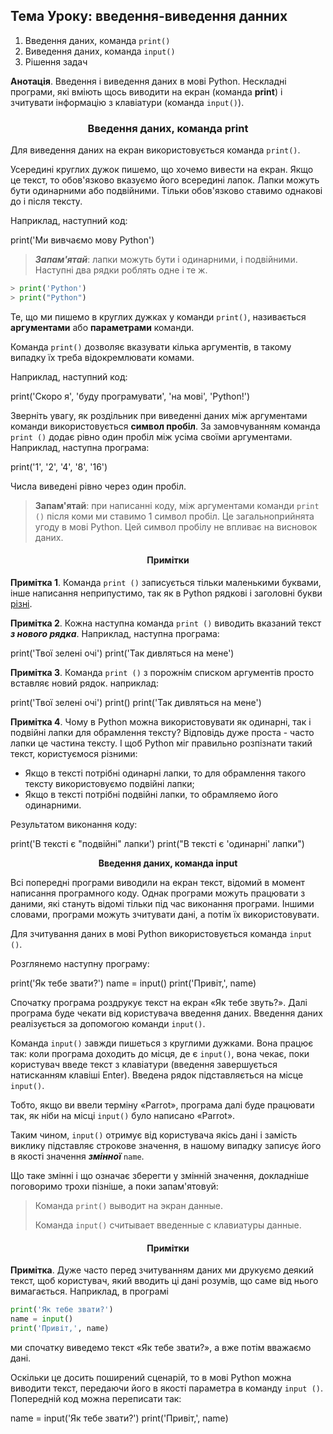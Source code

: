 
## **Тема Уроку: введення-виведення данних**

1. Введення даних, команда `print()`
2. Виведення даних, команда `input()`
3. Рішення задач

**Анотація**. Введення і виведення даних в мові Python. Нескладні програми, які вміють щось виводити на екран (команда **print**) і зчитувати інформацію з клавіатури (команда `input()`).

<h3 align="center"><strong>Введення даних, команда print</strong></h3>

Для виведення даних на екран використовується команда `print()`.

Усередині круглих дужок пишемо, що хочемо вивести на екран. Якщо це текст, то обов'язково вказуємо його всередині лапок. Лапки можуть бути одинарними або подвійними. Тільки обов'язково ставимо однакові до і після тексту.

Наприклад, наступний код:


print('Ми вивчаємо мову Python')

> ***Запам'ятай***: лапки можуть бути і одинарними, і подвійними. Наступні два рядки роблять одне і те ж.


 ```python
> print('Python')
> print("Python")
 ```


Те, що ми пишемо в круглих дужках у команди `print()`, називається **аргументами** або **параметрами** команди.

Команда `print()` дозволяє вказувати кілька аргументів, в такому випадку їх треба відокремлювати комами.

Наприклад, наступний код:


print('Скоро я', 'буду програмувати', 'на мові', 'Python!')

Зверніть увагу, як роздільник при виведенні даних між аргументами команди використовується **символ пробіл**. За замовчуванням команда `print ()` додає рівно один пробіл між усіма своїми аргументами. Наприклад, наступна програма:

print('1', '2', '4', '8', '16')

Числа виведені рівно через один пробіл.

> **Запам'ятай**: при написанні коду, між аргументами команди `print ()` після коми ми ставимо 1 символ пробіл. Це загальноприйнята угоду в мові Python. Цей символ пробілу не впливає на висновок даних.

<h4 align="center"><strong>Примітки</strong></h4>

**Примітка 1**. Команда `print ()` записується тільки маленькими буквами, інше написання неприпустимо, так як в Python рядкові і заголовні букви [різні](https://ru.wikipedia.org/wiki/%D0%A7%D1%83%D0%B2%D1%81%D1%82%D0%B2%D0%B8%D1%82%D0%B5%D0%BB%D1%8C%D0%BD%D0%BE%D1%81%D1%82%D1%8C_%D0%BA_%D1%80%D0%B5%D0%B3%D0%B8%D1%81%D1%82%D1%80%D1%83_%D1%81%D0%B8%D0%BC%D0%B2%D0%BE%D0%BB%D0%BE%D0%B2).

**Примітка 2**. Кожна наступна команда `print ()` виводить вказаний текст ***з нового рядка***. Наприклад, наступна програма:


print('Твої зелені очі')
print('Так дивляться на мене')

**Примітка 3**. Команда `print ()` з порожнім списком аргументів просто вставляє новий рядок. наприклад:

print('Твої зелені очі')
print()
print('Так дивляться на мене')

**Примітка 4**. Чому в Python можна використовувати як одинарні, так і подвійні лапки для обрамлення тексту? Відповідь дуже проста - часто лапки це частина тексту. І щоб Python міг правильно розпізнати такий текст, користуємося різними:

* Якщо в тексті потрібні одинарні лапки, то для обрамлення такого тексту використовуємо подвійні лапки;
* Якщо в тексті потрібні подвійні лапки, то обрамляемо його одинарними.

Результатом виконання коду:


print('В тексті є "подвійні" лапки')
print("В тексті є 'одинарні' лапки")

<div align="center"><strong>Введення даних, команда input</strong></div>

Всі попередні програми виводили на екран текст, відомий в момент написання програмного коду. Однак програми можуть працювати з даними, які стануть відомі тільки під час виконання програми. Іншими словами, програми можуть зчитувати дані, а потім їх використовувати.

Для зчитування даних в мові Python використовується команда `input ()`.

Розглянемо наступну програму:




print('Як тебе звати?')
name = input()
print('Привіт,', name)

Спочатку програма роздрукує текст на екран «Як тебе звуть?». Далі програма буде чекати від користувача введення даних. Введення даних реалізується за допомогою команди `input()`.

Команда `input()` завжди пишеться з круглими дужками. Вона працює так: коли програма доходить до місця, де є `input()`, вона чекає, поки користувач введе текст з клавіатури (введення завершується натисканням клавіші Enter). Введена рядок підставляється на місце `input()`.

Тобто, якщо ви ввели терміну «Parrot», програма далі буде працювати так, як ніби на місці `input()` було написано «Parrot».

Таким чином, `input()` отримує від користувача якісь дані і замість виклику підставляє строкове значення, в нашому випадку записує його в якості значення ***змінної*** `name`.

Що таке змінні і що означає зберегти у змінній значення, докладніше поговоримо трохи пізніше, а поки запам'ятовуй:

> Команда `print()` выводит на экран данные.
>
> Команда `input()` считывает введенные с клавиатуры данные.

<h4 align="center"><strong>Примітки</strong></h4>

**Примітка**. Дуже часто перед зчитуванням даних ми друкуємо деякий текст, щоб користувач, який вводить ці дані розумів, що саме від нього вимагається. Наприклад, в програмі
```python
print('Як тебе звати?')
name = input()
print('Привіт,', name)
```

ми спочатку виведемо текст «Як тебе звати?», а вже потім вважаємо дані.

Оскільки це досить поширений сценарій, то в мові Python можна виводити текст, передаючи його в якості параметра в команду `input ()`. Попередній код можна переписати так:


name = input('Як тебе звати?')
print('Привіт,', name)

